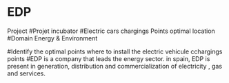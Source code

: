 # EDP
Project
#Projet incubator
#Electric cars chargings Points optimal location
#Domain Energy & Environment

#Identify the optimal points where to install the electric vehicule cchargings points
#EDP is a company that leads the energy sector. in spain, EDP is present in generation, distribution and commercialization of electricity , gas and services.
